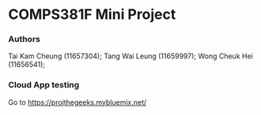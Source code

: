 # COMPS381F Mini Project

### Authors
Tai Kam Cheung (11657304); 
Tang Wai Leung (11659997); 
Wong Cheuk Hei (11656541); 

### Cloud App testing
Go to https://projthegeeks.mybluemix.net/
